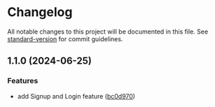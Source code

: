 # Changelog

All notable changes to this project will be documented in this file. See [standard-version](https://github.com/conventional-changelog/standard-version) for commit guidelines.

## 1.1.0 (2024-06-25)


### Features

* add Signup and Login feature ([bc0d970](https://github.com/Nishant040305/vite/commit/bc0d9709d9028bf386e6d2e0148b73cf9754bc94))
